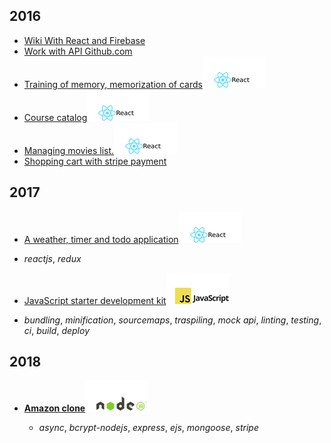 ## 2016

* [Wiki With React and Firebase](https://github.com/it-spectre-ru/react-firebase)
* [Work with API Github.com](https://github.com/it-spectre-ru/react-api-github)
* [Training of memory, memorization of cards](https://github.com/it-spectre-ru/react-flash_card)![ReactJS](./reactjs.png "ReactJS")
* [Course catalog](https://github.com/it-spectre-ru/react-catalog)![ReactJS](./reactjs.png "ReactJS")
* [Managing movies list.](https://github.com/it-spectre-ru/react-movies)![ReactJS](./reactjs.png "ReactJS")
* [Shopping cart with stripe payment](https://github.com/it-spectre-ru/nodejs-shopping-cart)


## 2017

* [A weather, timer and todo application](https://github.com/it-spectre-ru/react-complete)![ReactJS](./reactjs.png "ReactJS")

- _reactjs_,  _redux_

* [JavaScript starter development kit](https://github.com/it-spectre-ru/js-starter-kit)![JS](./js.png "JS Starter Kit")

- _bundling_,  _minification_,  _sourcemaps_,  _traspiling_,  _mock api_, _linting_, _testing_, _ci_, _build_, _deploy_


## 2018
* [**Amazon clone**](https://github.com/it-spectre-ru/e-commerce)![NodeJS](./nodejs.png "NodeJS Project")

	- _async_,  _bcrypt-nodejs_,  _express_,  _ejs_,  _mongoose_, _stripe_
